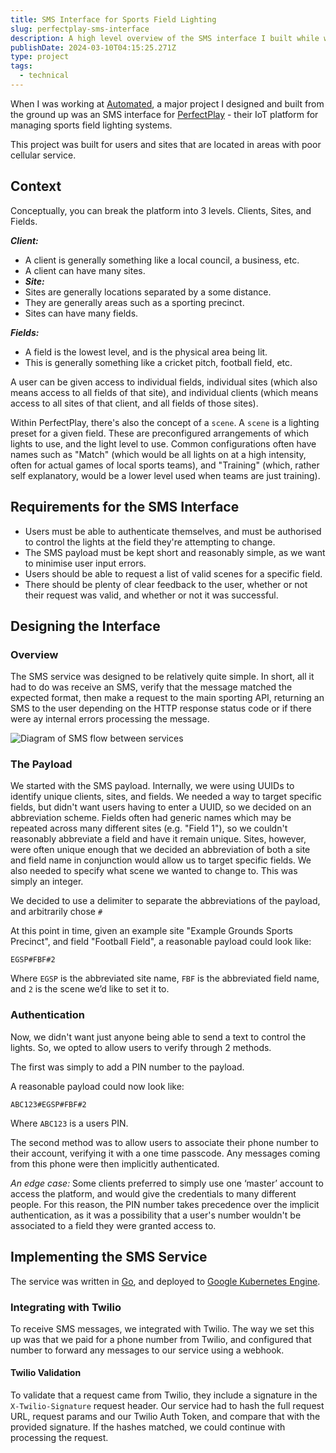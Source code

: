 ```yaml
---
title: SMS Interface for Sports Field Lighting
slug: perfectplay-sms-interface
description: A high level overview of the SMS interface I built while working at Automated
publishDate: 2024-03-10T04:15:25.271Z
type: project
tags:
  - technical
---
```

When I was working at [Automated](https://automated.net.au/), a major project I designed and built from the ground up was an SMS interface for [PerfectPlay](https://automated.net.au/product-category/automated-perfectplay/) - their IoT platform for managing sports field lighting systems.

This project was built for users and sites that are located in areas with poor cellular service.

## Context

Conceptually, you can break the platform into 3 levels. Clients, Sites, and Fields. 

***Client:***  

* A client is generally something like a local council, a business, etc. 
* A client can have many sites.
* ***Site:***
* Sites are generally locations separated by a some distance.
* They are generally areas such as a sporting precinct.
* Sites can have many fields.

***Fields:***

* A field is the lowest level, and is the physical area being lit.
* This is generally something like a cricket pitch, football field, etc.

A user can be given access to individual fields, individual sites (which also means access to all fields of that site), and individual clients (which means access to all sites of that client, and all fields of those sites).

Within PerfectPlay, there's also the concept of a `scene`. A `scene` is a lighting preset for a given field. These are preconfigured arrangements of which lights to use, and the light level to use. Common configurations often have names such as "Match" (which would be all lights on at a high intensity, often for actual games of local sports teams), and "Training" (which, rather self explanatory, would be a lower level used when teams are just training).

## Requirements for the SMS Interface

* Users must be able to authenticate themselves, and must be authorised to control the lights at the field they're attempting to change.
* The SMS payload must be kept short and reasonably simple, as we want to minimise user input errors.
* Users should be able to request a list of valid scenes for a specific field.
* There should be plenty of clear feedback to the user, whether or not their request was valid, and whether or not it was successful.

## Designing the Interface

### Overview

The SMS service was designed to be relatively quite simple. In short, all it had to do was receive an SMS, verify that the message matched the expected format, then make a request to the main sporting API, returning an SMS to the user depending on the HTTP response status code or if there were ay internal errors processing the message.

![Diagram of SMS flow between services](/assets/sms-flow.png "SMS Flow")

### The Payload

We started with the SMS payload. Internally, we were using UUIDs to identify unique clients, sites, and fields. We needed a way to target specific fields, but didn't want users having to enter a UUID, so we decided on an abbreviation scheme. 
Fields often had generic names which may be repeated across many different sites (e.g. "Field 1"), so we couldn't reasonably abbreviate a field and have it remain unique. Sites, however, were often unique enough that we decided an abbreviation of both a site and field name in conjunction would allow us to target specific fields.
We also needed to specify what scene we wanted to change to. This was simply an integer.

We decided to use a delimiter to separate the abbreviations of the payload, and arbitrarily chose `#`

At this point in time, given an example site "Example Grounds Sports Precinct", and field "Football Field", a reasonable payload could look like:

```
EGSP#FBF#2
```

Where `EGSP` is the abbreviated site name, `FBF` is the abbreviated field name, and `2` is the scene we’d like to set it to. 

### Authentication

Now, we didn't want just anyone being able to send a text to control the lights. So, we opted to allow users to verify through 2 methods.

The first was simply to add a PIN number to the payload. 

A reasonable payload could now look like:

```
ABC123#EGSP#FBF#2
```

Where `ABC123` is a users PIN.

The second method was to allow users to associate their phone number to their account, verifying it with a one time passcode. Any messages coming from this phone were then implicitly authenticated. 

*An edge case:*
Some clients preferred to simply use one ‘master’ account to access the platform, and would give the credentials to many different people. For this reason, the PIN number takes precedence over the implicit authentication, as it was a possibility that a user's number wouldn't be associated to a field they were granted access to. 

## Implementing the SMS Service

The service was written in [Go](https://go.dev/), and deployed to [Google Kubernetes Engine](https://cloud.google.com/kubernetes-engine).

### Integrating with Twilio

To receive SMS messages, we integrated with Twilio. The way we set this up was that we paid for a phone number from Twilio, and configured that number to forward any messages to our service using a webhook.

#### Twilio Validation

To validate that a request came from Twilio, they include a signature in the `X-Twilio-Signature` request header. Our service had to hash the full request URL, request params and our Twilio Auth Token, and compare that with the provided signature. If the hashes matched, we could continue with processing the request.
